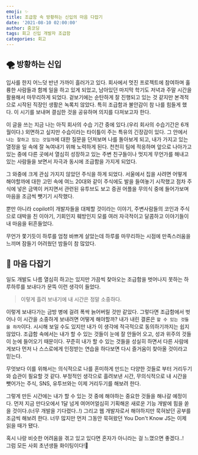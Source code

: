 ```yaml
---
emoji: ✨
title: 조급함 속 방황하는 신입의 마음 다잡기
date: '2021-08-10 02:00:00'
author: 줌코딩
tags: 회고 신입 개발자 조급함
categories: 회고
---
```


## 🌪 방황하는 신입

입사를 한지 어느덧 반년 가까이 흘러가고 있다. 회사에서 멋진 프로젝트에 참여하며 훌륭한 사람들과 함께 일을 하고 있게 되었고, 남아있던 마지막 학기도 저녁과 주말 시간을 활용해서 마무리하게 되었다. 겉보기에는 순탄하게 잘 진행되고 있는 것 같지만 본격적으로 시작된 직장인 생활은 녹록치 않았다. 특히 조급함과 불안감이 참 나를 힘들게 했다. 이 시기를 보내며 결심한 것을 공유하며 의지를 다져보고자 한다.

이 글을 쓰는 지금 나는 아직 회사의 수습 기간 중에 있다.(우리 회사의 수습기간은 6개월이다.) 외면하고 싶지만 수습이라는 타이틀이 주는 특유의 긴장감이 있다. 그 안에서 `나는 잘하고 있는 것일까`에 대한 질문을 던져보며 나를 돌아보게 되고, 내가 가지고 있는 열정을 일 속에 잘 녹여내기 위해 노력하게 된다. 천천히 팀에 적응하며 앞으로 나아가고 있는 중에 다른 곳에서 열심히 성장하고 있는 주변 친구들이나 멋지게 무언가를 해내고 있는 사람들을 보면서 자극과 동시에 조급함을 가지게 되었다.

그 와중에 크게 관심 가지지 않았던 주식을 하게 되었다. 서울에서 집을 사려면 어떻게 해야할까에 대한 고민 속에 여느 20대와 같이 주식에도 발을 들여놓기 시작했고 점차 주식에 넣은 금액이 커지면서 관련된 유투브도 보고 증권 어플을 무의식 중에 들어가보며 마음을 조금씩 뺏기기 시작했다.

뿐만 아니라 copilot이 개발자들을 대체할 것이라는 이야기, 주변사람들의 코인과 주식으로 대박을 친 이야기, 기회인지 훼방인지 모를 여러 자극적이고 달콤하고 이야기들이 내 마음을 뒤흔들었다.

무언가 쫓기듯이 하루를 엄청 바쁘게 살았는데 하루를 마무리하는 시점에 만족스러움을 느끼며 잠들기 어려웠던 밤들이 참 많았다.

## 🌈 마음 다잡기

일도 개발도 나름 열심히 하고는 있지만 가끔씩 찾아오는 조급함을 벗어나지 못하는 하루하루를 보내다가 문뜩 이런 생각이 들었다.

> 이렇게 흘려 보내기에 내 시간은 정말 소중하다.

이렇게 보내다가는 금방 병에 걸려 폭싹 늙어버릴 것만 같았다. 그렇다면 조급함에서 벗어나 이 시간을 소중하게 보내려면 어떻게 해야할까? 내가 내린 결론은 `할 수 있는 것들을 하자`이다. 시시해 보일 수도 있지만 내가 이 생각에 적극적으로 동의하기까지는 쉽지 않았다. 조급함 속에서는 내가 할 수 있는 것들이 눈에 잘 안들어 오고, 성과 위주의 것들이 눈에 들어오기 때문이다. 꾸준히 내가 할 수 있는 것들을 성실히 하면서 다른 사람에게보다 먼저 나 스스로에게 인정받는 연습을 하다보면 다시 즐거움이 찾아올 것이라고 믿는다.

무엇보다 이를 위해서는 의식적으로 나를 혼미하게 만드는 다양한 것들로 부터 거리두기와 습관이 필요할 것 같다. 부정적인 생각으로 흘려보낸 시간, 무의식적으로 내 시간을 뺏어가는 주식, SNS, 유투브와는 이제 거리두기를 해보려 한다.

그렇게 만든 시간에는 내가 할 수 있는 것 중에 해야하는 중요한 것들을 해나갈 예정이다. 먼저 지금 만다오에서 1달 넘게 여어어얼심히 기획해온 새로운 기능 개발에 힘을 쏟을 것이다.(너무 개발을 기다렸다..!) 그리고 웹 개발자로서 해야하지만 묵혀놨던 공부를 조금씩 해보려 한다. 너무 많지만 먼저 그동안 묵혀왔던 You Don't Know JS는 이제 읽을 때가 됐다.

혹시 나랑 비슷한 어려움을 겪고 있고 있다면 혼자가 아니라는 걸 느꼈으면 좋겠다..!  
그럼 모든 사회 초년생들 화이팅이다!👊

```toc

```
